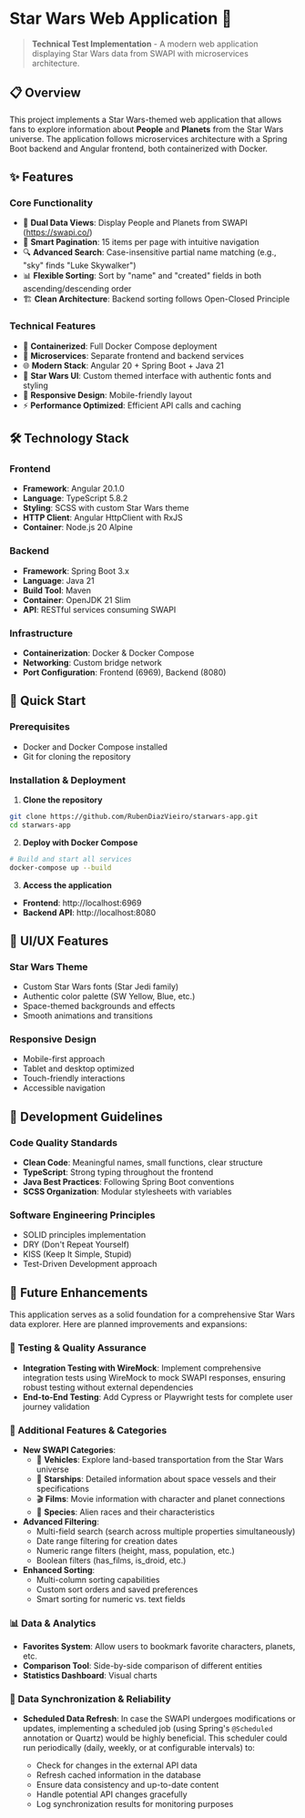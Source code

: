 # Star Wars Web Application 🌟

> **Technical Test Implementation** - A modern web application displaying Star Wars data from SWAPI with microservices architecture.

## 📋 Overview

This project implements a Star Wars-themed web application that allows fans to explore information about **People** and **Planets** from the Star Wars universe. The application follows microservices architecture with a Spring Boot backend and Angular frontend, both containerized with Docker.

## ✨ Features

### Core Functionality
- 🚀 **Dual Data Views**: Display People and Planets from SWAPI (https://swapi.co/)
- 📄 **Smart Pagination**: 15 items per page with intuitive navigation
- 🔍 **Advanced Search**: Case-insensitive partial name matching (e.g., "sky" finds "Luke Skywalker")
- 📊 **Flexible Sorting**: Sort by "name" and "created" fields in both ascending/descending order
- 🏗️ **Clean Architecture**: Backend sorting follows Open-Closed Principle

### Technical Features
- 🐳 **Containerized**: Full Docker Compose deployment
- 🎯 **Microservices**: Separate frontend and backend services
- 🌐 **Modern Stack**: Angular 20 + Spring Boot + Java 21
- 🎨 **Star Wars UI**: Custom themed interface with authentic fonts and styling
- 📱 **Responsive Design**: Mobile-friendly layout
- ⚡ **Performance Optimized**: Efficient API calls and caching

## 🛠️ Technology Stack

### Frontend
- **Framework**: Angular 20.1.0
- **Language**: TypeScript 5.8.2
- **Styling**: SCSS with custom Star Wars theme
- **HTTP Client**: Angular HttpClient with RxJS
- **Container**: Node.js 20 Alpine

### Backend
- **Framework**: Spring Boot 3.x
- **Language**: Java 21
- **Build Tool**: Maven
- **Container**: OpenJDK 21 Slim
- **API**: RESTful services consuming SWAPI

### Infrastructure
- **Containerization**: Docker & Docker Compose
- **Networking**: Custom bridge network
- **Port Configuration**: Frontend (6969), Backend (8080)

## 🚀 Quick Start

### Prerequisites
- Docker and Docker Compose installed
- Git for cloning the repository

### Installation & Deployment

1. **Clone the repository**
```bash
git clone https://github.com/RubenDiazVieiro/starwars-app.git
cd starwars-app
```

2. **Deploy with Docker Compose**
```bash
# Build and start all services
docker-compose up --build

```

3. **Access the application**
- **Frontend**: http://localhost:6969
- **Backend API**: http://localhost:8080

## 🎨 UI/UX Features

### Star Wars Theme
- Custom Star Wars fonts (Star Jedi family)
- Authentic color palette (SW Yellow, Blue, etc.)
- Space-themed backgrounds and effects
- Smooth animations and transitions

### Responsive Design
- Mobile-first approach
- Tablet and desktop optimized
- Touch-friendly interactions
- Accessible navigation

## 🤝 Development Guidelines

### Code Quality Standards
- **Clean Code**: Meaningful names, small functions, clear structure
- **TypeScript**: Strong typing throughout the frontend
- **Java Best Practices**: Following Spring Boot conventions
- **SCSS Organization**: Modular stylesheets with variables

### Software Engineering Principles
- SOLID principles implementation
- DRY (Don't Repeat Yourself)
- KISS (Keep It Simple, Stupid)
- Test-Driven Development approach

## 🔮 Future Enhancements

This application serves as a solid foundation for a comprehensive Star Wars data explorer. Here are planned improvements and expansions:

### 🧪 Testing & Quality Assurance
- **Integration Testing with WireMock**: Implement comprehensive integration tests using WireMock to mock SWAPI responses, ensuring robust testing without external dependencies
- **End-to-End Testing**: Add Cypress or Playwright tests for complete user journey validation

### 🚀 Additional Features & Categories
- **New SWAPI Categories**:
    - 🚗 **Vehicles**: Explore land-based transportation from the Star Wars universe
    - 🚀 **Starships**: Detailed information about space vessels and their specifications
    - 🎬 **Films**: Movie information with character and planet connections
    - 🌌 **Species**: Alien races and their characteristics
- **Advanced Filtering**:
    - Multi-field search (search across multiple properties simultaneously)
    - Date range filtering for creation dates
    - Numeric range filters (height, mass, population, etc.)
    - Boolean filters (has_films, is_droid, etc.)
- **Enhanced Sorting**:
    - Multi-column sorting capabilities
    - Custom sort orders and saved preferences
    - Smart sorting for numeric vs. text fields

### 📊 Data & Analytics
- **Favorites System**: Allow users to bookmark favorite characters, planets, etc.
- **Comparison Tool**: Side-by-side comparison of different entities
- **Statistics Dashboard**: Visual charts

### 🔄 Data Synchronization & Reliability
- **Scheduled Data Refresh**: In case the SWAPI undergoes modifications or updates, implementing a scheduled job (using Spring's `@Scheduled` annotation or Quartz) would be highly beneficial. This scheduler could run periodically (daily, weekly, or at configurable intervals) to:

  - Check for changes in the external API data
  - Refresh cached information in the database
  - Ensure data consistency and up-to-date content
  - Handle potential API changes gracefully
  - Log synchronization results for monitoring purposes